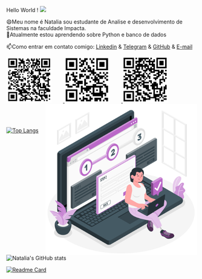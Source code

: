 Hello World !  <img src="https://github.com/TheDudeThatCode/TheDudeThatCode/blob/master/Assets/Earth.gif" width="24px">

😄Meu nome é Natalia sou estudante de Analise e desenvolvimento de Sistemas na faculdade Impacta.<br>
🌱Atualmente estou aprendendo sobre Python e banco de dados<br>

📫Como entrar em contato comigo:
[Linkedin](https://www.linkedin.com/in/natalia-aparecida-tavares) & [Telegram](https://t.me/Natyy15) & [GitHub](https://www.github.com/NataliaTavares) & <a href="mailto:natalia.tavares15@outlook.com">E-mail</a> 

<a href="https://www.linkedin.com/in/natalia-aparecida-tavares" target="_blank">
  <img src="linkedin.PNG"  width="120" height="120" style="margin-right: 30px" >
</a>
<a href="https://t.me/Natyy15" target="_blank">
  <img src="telegram.PNG"  width="120" height="120" style="margin-right: 30px" >
</a>

<a href="https://www.github.com/NataliaTavares" target="_blank">
  <img src="github.PNG"  width="120" height="120" >
</a>

<a href="https://storyset.com/data" target="_blank">
 <img align="right" width="400px" src="Completed steps-amico.png"> </a>
 
 <br><br>
 
 [![Top Langs](https://github-readme-stats.vercel.app/api/top-langs/?username=anuraghazra&layout=compact&)](https://github.com/anuraghazra/github-readme-stats)


![Natalia's GitHub stats](https://github-readme-stats.vercel.app/api?username=NataliaTavares&show_icons=true&theme=radical&hide=prs,issues,contribs)

[![Readme Card](https://github-readme-stats.vercel.app/api/pin/?username=NataliaTavares&show_owner&repo=QrCodes&show_owner&theme=dark)](https://github.com/NataliaTavares/QrCodes)



<!--
**NataliaTavares/NataliaTavares** is a ✨ _special_ ✨ repository because its `README.md` (this file) appears on your GitHub profile.

Here are some ideas to get you started:

- 🔭 I’m currently working on ...
- 🌱 I’m currently learning ...
- 👯 I’m looking to collaborate on ...
- 🤔 I’m looking for help with ...
- 💬 Ask me about ...
- 📫 How to reach me: ...
- 😄 Pronouns: ...
- ⚡ Fun fact: ...
-->


